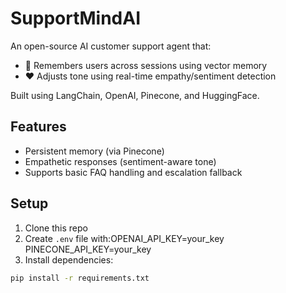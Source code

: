 # SupportMindAI

An open-source AI customer support agent that:
- 🧠 Remembers users across sessions using vector memory
- ❤️ Adjusts tone using real-time empathy/sentiment detection

Built using LangChain, OpenAI, Pinecone, and HuggingFace.

## Features
- Persistent memory (via Pinecone)
- Empathetic responses (sentiment-aware tone)
- Supports basic FAQ handling and escalation fallback

## Setup

1. Clone this repo
2. Create `.env` file with:OPENAI_API_KEY=your_key PINECONE_API_KEY=your_key
3. Install dependencies:
```bash
pip install -r requirements.txt

